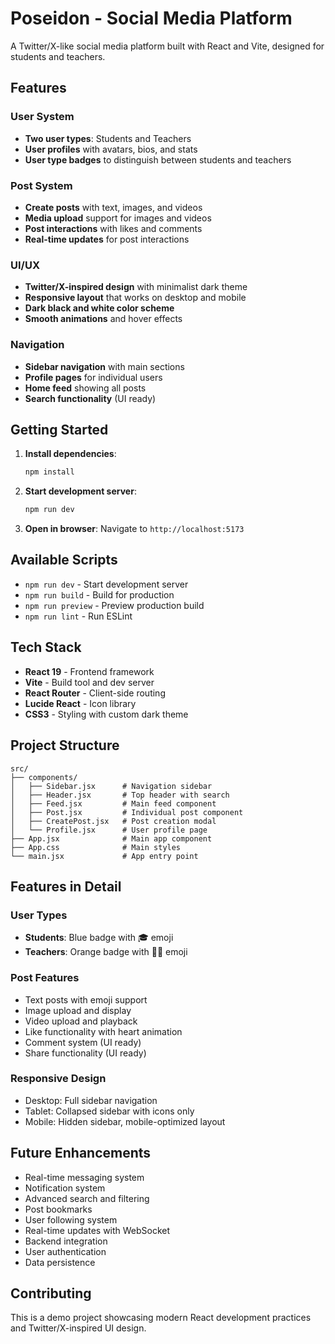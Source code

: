 # Poseidon - Social Media Platform

A Twitter/X-like social media platform built with React and Vite, designed for students and teachers.

## Features

### User System
- **Two user types**: Students and Teachers
- **User profiles** with avatars, bios, and stats
- **User type badges** to distinguish between students and teachers

### Post System
- **Create posts** with text, images, and videos
- **Media upload** support for images and videos
- **Post interactions** with likes and comments
- **Real-time updates** for post interactions

### UI/UX
- **Twitter/X-inspired design** with minimalist dark theme
- **Responsive layout** that works on desktop and mobile
- **Dark black and white color scheme**
- **Smooth animations** and hover effects

### Navigation
- **Sidebar navigation** with main sections
- **Profile pages** for individual users
- **Home feed** showing all posts
- **Search functionality** (UI ready)

## Getting Started

1. **Install dependencies**:
   ```bash
   npm install
   ```

2. **Start development server**:
   ```bash
   npm run dev
   ```

3. **Open in browser**:
   Navigate to `http://localhost:5173`

## Available Scripts

- `npm run dev` - Start development server
- `npm run build` - Build for production
- `npm run preview` - Preview production build
- `npm run lint` - Run ESLint

## Tech Stack

- **React 19** - Frontend framework
- **Vite** - Build tool and dev server
- **React Router** - Client-side routing
- **Lucide React** - Icon library
- **CSS3** - Styling with custom dark theme

## Project Structure

```
src/
├── components/
│   ├── Sidebar.jsx      # Navigation sidebar
│   ├── Header.jsx       # Top header with search
│   ├── Feed.jsx         # Main feed component
│   ├── Post.jsx         # Individual post component
│   ├── CreatePost.jsx   # Post creation modal
│   └── Profile.jsx      # User profile page
├── App.jsx              # Main app component
├── App.css              # Main styles
└── main.jsx             # App entry point
```

## Features in Detail

### User Types
- **Students**: Blue badge with 🎓 emoji
- **Teachers**: Orange badge with 👨‍🏫 emoji

### Post Features
- Text posts with emoji support
- Image upload and display
- Video upload and playback
- Like functionality with heart animation
- Comment system (UI ready)
- Share functionality (UI ready)

### Responsive Design
- Desktop: Full sidebar navigation
- Tablet: Collapsed sidebar with icons only
- Mobile: Hidden sidebar, mobile-optimized layout

## Future Enhancements

- Real-time messaging system
- Notification system
- Advanced search and filtering
- Post bookmarks
- User following system
- Real-time updates with WebSocket
- Backend integration
- User authentication
- Data persistence

## Contributing

This is a demo project showcasing modern React development practices and Twitter/X-inspired UI design.